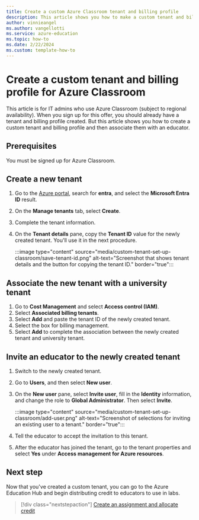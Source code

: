 ```yaml
---
title: Create a custom Azure Classroom tenant and billing profile
description: This article shows you how to make a custom tenant and billing profile for educators in your organization.
author: vinnieangel
ms.author: vangellotti
ms.service: azure-education
ms.topic: how-to 
ms.date: 2/22/2024
ms.custom: template-how-to
---
```


# Create a custom tenant and billing profile for Azure Classroom

This article is for IT admins who use Azure Classroom (subject to regional availability). When you sign up for this offer, you should already have a tenant and billing profile created. But this article shows you how to create a custom tenant and billing profile and then associate them with an educator.

## Prerequisites

You must be signed up for Azure Classroom.

## Create a new tenant

1. Go to the [Azure portal](https://ms.portal.azure.com/), search for **entra**, and select the **Microsoft Entra ID** result.
1. On the **Manage tenants** tab, select **Create**.
1. Complete the tenant information.
1. On the **Tenant details** pane, copy the **Tenant ID** value for the newly created tenant. You'll use it in the next procedure.

   :::image type="content" source="media/custom-tenant-set-up-classroom/save-tenant-id.png" alt-text="Screenshot that shows tenant details and the button for copying the tenant ID." border="true":::

## Associate the new tenant with a university tenant

1. Go to **Cost Management** and select **Access control (IAM)**.
1. Select **Associated billing tenants**.
1. Select **Add** and paste the tenant ID of the newly created tenant.
1. Select the box for billing management.
1. Select **Add** to complete the association between the newly created tenant and university tenant.

## Invite an educator to the newly created tenant

1. Switch to the newly created tenant.
1. Go to **Users**, and then select **New user**.
1. On the **New user** pane, select **Invite user**, fill in the **Identity** information, and change the role to **Global Administrator**. Then select **Invite**.

   :::image type="content" source="media/custom-tenant-set-up-classroom/add-user.png" alt-text="Screenshot of selections for inviting an existing user to a tenant." border="true":::
1. Tell the educator to accept the invitation to this tenant.
1. After the educator has joined the tenant, go to the tenant properties and select **Yes** under **Access management for Azure resources**.

## Next step

Now that you've created a custom tenant, you can go to the Azure Education Hub and begin distributing credit to educators to use in labs.

> [!div class="nextstepaction"]
> [Create an assignment and allocate credit](create-assignment-allocate-credit.md)

